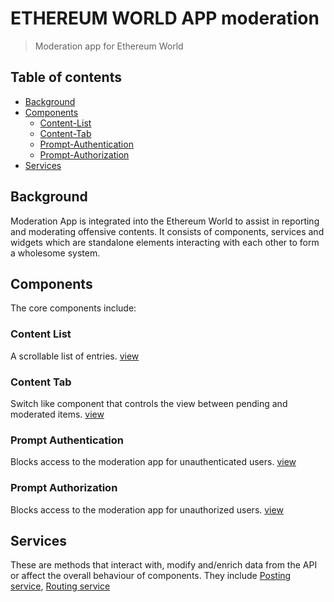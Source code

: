 # ETHEREUM WORLD APP moderation

> Moderation app for Ethereum World
## Table of contents

- [Background](#background)
- [Components](#components)
    - [Content-List](#content-list)
    - [Content-Tab](#content-tab)
    - [Prompt-Authentication](#prompt-authentication)
    - [Prompt-Authorization](#prompt-authorization)
- [Services](#services)

## Background

Moderation App is integrated into the Ethereum World to assist in reporting and moderating offensive contents. It consists of components, services and widgets which are standalone elements interacting with each other to form a wholesome system.

## Components

The core components include:

### Content List
A scrollable list of entries. [view](./src/components/content-list.tsx) 

### Content Tab
Switch like component that controls the view between pending and moderated items. [view](./src/components/content-tab.tsx)

### Prompt Authentication
Blocks access to the moderation app for unauthenticated users. [view](./src/components/prompt-authentication.tsx)

### Prompt Authorization
Blocks access to the moderation app for unauthorized users. [view](./src/components/prompt-authorization.tsx)

## Services

These are methods that interact with, modify and/enrich data from the API or affect the overall behaviour of components. They include [Posting service](./src/services/posting-service.ts), [Routing service](./src/services/routing-service.ts)
